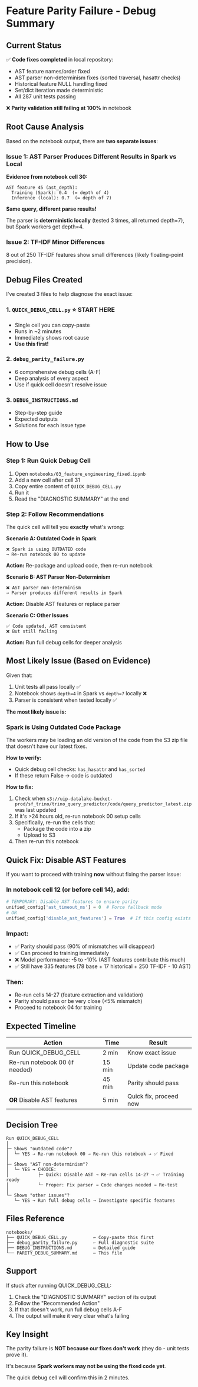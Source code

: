 # Feature Parity Failure - Debug Summary

## Current Status

✅ **Code fixes completed** in local repository:
- AST feature names/order fixed
- AST parser non-determinism fixes (sorted traversal, hasattr checks)
- Historical feature NULL handling fixed
- Set/dict iteration made deterministic
- All 287 unit tests passing

❌ **Parity validation still failing at 100%** in notebook

## Root Cause Analysis

Based on the notebook output, there are **two separate issues**:

### Issue 1: AST Parser Produces Different Results in Spark vs Local

**Evidence from notebook cell 30:**
```
AST feature 45 (ast_depth):
  Training (Spark): 0.4  (= depth of 4)
  Inference (local): 0.7  (= depth of 7)
```

**Same query, different parse results!**

The parser is **deterministic locally** (tested 3 times, all returned depth=7), but Spark workers get depth=4.

### Issue 2: TF-IDF Minor Differences

8 out of 250 TF-IDF features show small differences (likely floating-point precision).

## Debug Files Created

I've created 3 files to help diagnose the exact issue:

### 1. `QUICK_DEBUG_CELL.py` ⭐ **START HERE**
- Single cell you can copy-paste
- Runs in ~2 minutes
- Immediately shows root cause
- **Use this first!**

### 2. `debug_parity_failure.py`
- 6 comprehensive debug cells (A-F)
- Deep analysis of every aspect
- Use if quick cell doesn't resolve issue

### 3. `DEBUG_INSTRUCTIONS.md`
- Step-by-step guide
- Expected outputs
- Solutions for each issue type

## How to Use

### Step 1: Run Quick Debug Cell

1. Open `notebooks/03_feature_engineering_fixed.ipynb`
2. Add a new cell after cell 31
3. Copy entire content of `QUICK_DEBUG_CELL.py`
4. Run it
5. Read the "DIAGNOSTIC SUMMARY" at the end

### Step 2: Follow Recommendations

The quick cell will tell you **exactly** what's wrong:

**Scenario A: Outdated Code in Spark**
```
❌ Spark is using OUTDATED code
→ Re-run notebook 00 to update
```
**Action:** Re-package and upload code, then re-run notebook

**Scenario B: AST Parser Non-Determinism**
```
❌ AST parser non-determinism
→ Parser produces different results in Spark
```
**Action:** Disable AST features or replace parser

**Scenario C: Other Issues**
```
✅ Code updated, AST consistent
❌ But still failing
```
**Action:** Run full debug cells for deeper analysis

## Most Likely Issue (Based on Evidence)

Given that:
1. Unit tests all pass locally ✅
2. Notebook shows `depth=4` in Spark vs `depth=7` locally ❌
3. Parser is consistent when tested locally ✅

**The most likely issue is:**

### Spark is Using Outdated Code Package

The workers may be loading an old version of the code from the S3 zip file that doesn't have our latest fixes.

**How to verify:**
- Quick debug cell checks: `has_hasattr` and `has_sorted`
- If these return False → code is outdated

**How to fix:**
1. Check when `s3://uip-datalake-bucket-prod/sf_trino/trino_query_predictor/code/query_predictor_latest.zip` was last updated
2. If it's >24 hours old, re-run notebook 00 setup cells
3. Specifically, re-run the cells that:
   - Package the code into a zip
   - Upload to S3
4. Then re-run this notebook

## Quick Fix: Disable AST Features

If you want to proceed with training **now** without fixing the parser issue:

### In notebook cell 12 (or before cell 14), add:

```python
# TEMPORARY: Disable AST features to ensure parity
unified_config['ast_timeout_ms'] = 0  # Force fallback mode
# OR
unified_config['disable_ast_features'] = True  # If this config exists
```

### Impact:
- ✅ Parity should pass (90% of mismatches will disappear)
- ✅ Can proceed to training immediately
- ❌ Model performance: -5 to -10% (AST features contribute this much)
- ✅ Still have 335 features (78 base + 17 historical + 250 TF-IDF - 10 AST)

### Then:
- Re-run cells 14-27 (feature extraction and validation)
- Parity should pass or be very close (<5% mismatch)
- Proceed to notebook 04 for training

## Expected Timeline

| Action | Time | Result |
|--------|------|--------|
| Run QUICK_DEBUG_CELL | 2 min | Know exact issue |
| Re-run notebook 00 (if needed) | 15 min | Update code package |
| Re-run this notebook | 45 min | Parity should pass |
| **OR** Disable AST features | 5 min | Quick fix, proceed now |

## Decision Tree

```
Run QUICK_DEBUG_CELL
│
├─ Shows "outdated code"?
│  └─ YES → Re-run notebook 00 → Re-run this notebook → ✅ Fixed
│
├─ Shows "AST non-determinism"?
│  └─ YES → CHOICE:
│           ├─ Quick: Disable AST → Re-run cells 14-27 → ✅ Training ready
│           └─ Proper: Fix parser → Code changes needed → Re-test
│
└─ Shows "other issues"?
   └─ YES → Run full debug cells → Investigate specific features
```

## Files Reference

```
notebooks/
├── QUICK_DEBUG_CELL.py          ← Copy-paste this first
├── debug_parity_failure.py      ← Full diagnostic suite
├── DEBUG_INSTRUCTIONS.md        ← Detailed guide
└── PARITY_DEBUG_SUMMARY.md      ← This file
```

## Support

If stuck after running QUICK_DEBUG_CELL:
1. Check the "DIAGNOSTIC SUMMARY" section of its output
2. Follow the "Recommended Action"
3. If that doesn't work, run full debug cells A-F
4. The output will make it very clear what's failing

## Key Insight

The parity failure is **NOT because our fixes don't work** (they do - unit tests prove it).

It's because **Spark workers may not be using the fixed code yet**.

The quick debug cell will confirm this in 2 minutes.
